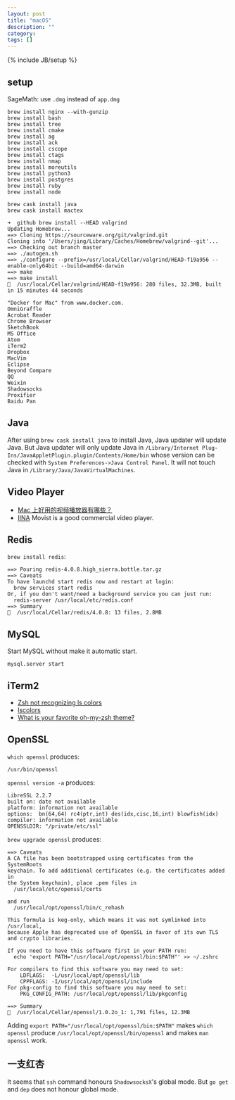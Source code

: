 ```yaml
---
layout: post
title: "macOS"
description: ""
category:
tags: []
---
```

{% include JB/setup %}

## setup
SageMath: use `.dmg` instead of `app.dmg`

```
brew install nginx --with-gunzip
brew install bash
brew install tree
brew install cmake
brew install ag
brew install ack
brew install cscope
brew install ctags
brew install nmap
brew install moreutils
brew install python3
brew install postgres
brew install ruby
brew install node

brew cask install java
brew cask install mactex
```

```
➜  github brew install --HEAD valgrind
Updating Homebrew...
==> Cloning https://sourceware.org/git/valgrind.git
Cloning into '/Users/jing/Library/Caches/Homebrew/valgrind--git'...
==> Checking out branch master
==> ./autogen.sh
==> ./configure --prefix=/usr/local/Cellar/valgrind/HEAD-f19a956 --enable-only64bit --build=amd64-darwin
==> make
==> make install
🍺  /usr/local/Cellar/valgrind/HEAD-f19a956: 280 files, 32.3MB, built in 15 minutes 44 seconds
```

```
"Docker for Mac" from www.docker.com.
OmniGraffle
Acrobat Reader
Chrome Browser
SketchBook
MS Office
Atom
iTerm2
Dropbox
MacVim
Eclipse
Beyond Compare
QQ
Weixin
Shadowsocks
Proxifier
Baidu Pan
```

## Java
After using `brew cask install java` to install Java, Java updater will update Java. But Java updater will only update Java in
`/Library/Internet Plug-Ins/JavaAppletPlugin.plugin/Contents/Home/bin` whose version can be checked with `System Preferences->Java Control Panel`. It will
not touch Java in `/Library/Java/JavaVirtualMachines`.

## Video Player
- [Mac 上好用的视频播放器有哪些？](https://www.zhihu.com/question/19552878)
- [IINA](https://lhc70000.github.io/iina/)
Movist is a good commercial video player.

## Redis
`brew install redis`:
```
==> Pouring redis-4.0.8.high_sierra.bottle.tar.gz
==> Caveats
To have launchd start redis now and restart at login:
  brew services start redis
Or, if you don't want/need a background service you can just run:
  redis-server /usr/local/etc/redis.conf
==> Summary
🍺  /usr/local/Cellar/redis/4.0.8: 13 files, 2.8MB
```

## MySQL
Start MySQL without make it automatic start.
```
mysql.server start
```

## iTerm2
- [Zsh not recognizing ls colors](https://superuser.com/questions/700406/zsh-not-recognizing-ls-colors)
- [lscolors](https://geoff.greer.fm/lscolors/)
- [What is your favorite oh-my-zsh theme?](https://www.quora.com/What-is-your-favorite-oh-my-zsh-theme)

## OpenSSL
`which openssl` produces:
```
/usr/bin/openssl
```

`openssl version -a` produces:
```
LibreSSL 2.2.7
built on: date not available
platform: information not available
options:  bn(64,64) rc4(ptr,int) des(idx,cisc,16,int) blowfish(idx)
compiler: information not available
OPENSSLDIR: "/private/etc/ssl"
```

`brew upgrade openssl` produces:

```
==> Caveats
A CA file has been bootstrapped using certificates from the SystemRoots
keychain. To add additional certificates (e.g. the certificates added in
the System keychain), place .pem files in
  /usr/local/etc/openssl/certs

and run
  /usr/local/opt/openssl/bin/c_rehash

This formula is keg-only, which means it was not symlinked into /usr/local,
because Apple has deprecated use of OpenSSL in favor of its own TLS and crypto libraries.

If you need to have this software first in your PATH run:
  echo 'export PATH="/usr/local/opt/openssl/bin:$PATH"' >> ~/.zshrc

For compilers to find this software you may need to set:
    LDFLAGS:  -L/usr/local/opt/openssl/lib
    CPPFLAGS: -I/usr/local/opt/openssl/include
For pkg-config to find this software you may need to set:
    PKG_CONFIG_PATH: /usr/local/opt/openssl/lib/pkgconfig

==> Summary
🍺  /usr/local/Cellar/openssl/1.0.2o_1: 1,791 files, 12.3MB
```

Adding `export PATH="/usr/local/opt/openssl/bin:$PATH"` makes `which openssl`
produce `/usr/local/opt/openssl/bin/openssl` and makes `man openssl` work.

## 一支红杏
It seems that `ssh` command honours `ShadowsocksX`'s global mode. But `go get`
and `dep` does not honour global mode.
